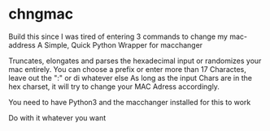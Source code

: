 # chngmac
Build this since I was tired of entering 3 commands to change my mac-address 
A Simple, Quick Python Wrapper for macchanger 

Truncates, elongates and parses the hexadecimal input or randomizes your mac entirely.
You can choose a prefix or enter more than 17 Charactes, leave out the ":" or di whatever else
As long as the input Chars are in the hex charset, it will try to change your MAC Adress accordingly.

You need to have Python3 and the macchanger installed for this to work

Do with it whatever you want
